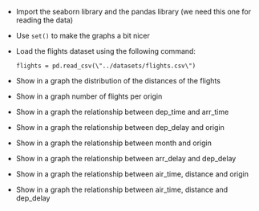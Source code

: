 - Import the seaborn library and the pandas library (we need this one for reading the data)
- Use `set()` to make the graphs a bit nicer
- Load the flights dataset using the following command: 
    
    `flights = pd.read_csv(\"../datasets/flights.csv\")`

- Show in a graph the distribution of the distances of the flights
- Show in a graph number of flights per origin
- Show in a graph the relationship between dep_time and arr_time
- Show in a graph the relationship between dep_delay and origin
- Show in a graph the relationship between month and origin
- Show in a graph the relationship between arr_delay and dep_delay
- Show in a graph the relationship between air_time, distance and origin
- Show in a graph the relationship between air_time, distance and dep_delay